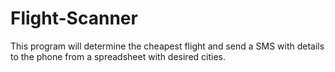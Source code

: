 # Flight-Scanner
This program will determine the cheapest flight and send a SMS with details to the phone from a spreadsheet with desired cities.
